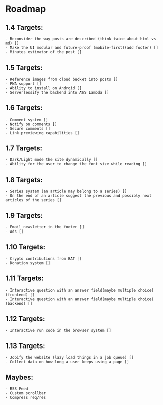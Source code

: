 # Roadmap

## 1.4 Targets: 
    - Reconsider the way posts are described (think twice about html vs md) []
    - Make the UI modular and future-proof (mobile-first)(add footer) []
    - Minutes estimator of the post []

## 1.5 Targets:
    - Reference images from cloud bucket into posts []
    - PWA support []
    - Ability to install on Android []
    - Serverlessify the backend into AWS Lambda []

## 1.6 Targets:
    - Comment system []
    - Notify on comments []
    - Secure comments []
    - Link previewing capabilities []

## 1.7 Targets:
    - Dark/Light mode the site dynamically []
    - Ability for the user to change the font size while reading []

## 1.8 Targets: 
    - Series system (an article may belong to a series) []
    - On the end of an article suggest the previous and possibly next articles of the series []

## 1.9 Targets:
    - Email newsletter in the footer []
    - Ads []

## 1.10 Targets:
    - Crypto contributions from BAT []
    - Donation system []

## 1.11 Targets:
    - Interactive question with an answer field(maybe multiple choice) (frontend) []
    - Interactive question with an answer field(maybe multiple choice) (backend) []

## 1.12 Targets:
    - Interactive run code in the browser system []

## 1.13 Targets:
    - Jobify the website (lazy load things in a job queue) []
    - Collect data on how long a user keeps using a page []

## Maybes:
    - RSS Feed
    - Custom scrollbar
    - Compress req/res